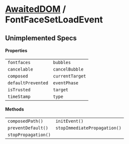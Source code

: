 # [AwaitedDOM](../basic-client/awaited-dom) <span>/</span> FontFaceSetLoadEvent

<div class='overview'></div>

## Unimplemented Specs

#### Properties

|     |     |
| --- | --- |
| `fontfaces` | `bubbles` |
| `cancelable` | `cancelBubble` |
| `composed` | `currentTarget` |
| `defaultPrevented` | `eventPhase` |
| `isTrusted` | `target` |
| `timeStamp` | `type` |

#### Methods

|     |     |
| --- | --- |
| `composedPath()` | `initEvent()` |
| `preventDefault()` | `stopImmediatePropagation()` |
| `stopPropagation()` |  |
